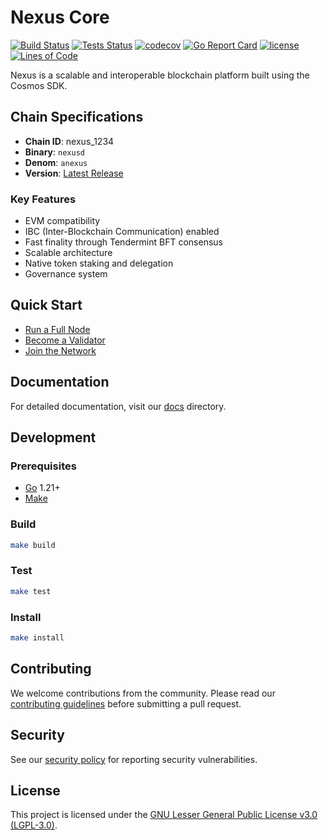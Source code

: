 # Nexus Core

[![Build Status](https://github.com/FDSLabs/Nexus/workflows/Build%20Nexus%20Core/badge.svg)](https://github.com/FDSLabs/Nexus/actions/workflows/build.yml)
[![Tests Status](https://github.com/FDSLabs/Nexus/workflows/Tests%20%2F%20Code%20Coverage/badge.svg)](https://github.com/FDSLabs/Nexus/actions/workflows/test.yml)
[![codecov](https://codecov.io/gh/FDSLabs/Nexus/branch/main/graph/badge.svg)](https://codecov.io/gh/FDSLabs/Nexus)
[![Go Report Card](https://goreportcard.com/badge/github.com/FDSLabs/Nexus)](https://goreportcard.com/report/github.com/FDSLabs/Nexus)
[![license](https://img.shields.io/github/license/FDSLabs/Nexus.svg)](https://github.com/FDSLabs/Nexus/blob/main/LICENSE)
[![Lines of Code](https://tokei.rs/b1/github/FDSLabs/Nexus)](https://github.com/FDSLabs/Nexus)

Nexus is a scalable and interoperable blockchain platform built using the Cosmos SDK.

## Chain Specifications

- **Chain ID**: nexus_1234
- **Binary**: `nexusd`
- **Denom**: `anexus`
- **Version**: [Latest Release](https://github.com/FDSLabs/Nexus/releases)

### Key Features

- EVM compatibility
- IBC (Inter-Blockchain Communication) enabled
- Fast finality through Tendermint BFT consensus
- Scalable architecture
- Native token staking and delegation
- Governance system

## Quick Start

- [Run a Full Node](docs/quickstart.md)
- [Become a Validator](docs/validator-guide.md)
- [Join the Network](docs/join-network.md)

## Documentation

For detailed documentation, visit our [docs](docs/) directory.

## Development

### Prerequisites

- [Go](https://golang.org/doc/install) 1.21+
- [Make](https://www.gnu.org/software/make/)

### Build

```bash
make build
```

### Test

```bash
make test
```

### Install

```bash
make install
```

## Contributing

We welcome contributions from the community. Please read our [contributing guidelines](CONTRIBUTING.md) before submitting a pull request.

## Security

See our [security policy](SECURITY.md) for reporting security vulnerabilities.

## License

This project is licensed under the [GNU Lesser General Public License v3.0 (LGPL-3.0)](LICENSE).
